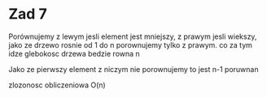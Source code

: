 # Zad 7

Porównujemy z lewym jesli element jest mniejszy, z prawym jesli wiekszy, jako ze drzewo rosnie od 1 do n porownujemy tylko z prawym. co za tym idze glebokosc drzewa bedzie rowna n

Jako ze pierwszy element z niczym nie porownujemy to jest n-1 poruwnan

zlozonosc obliczeniowa O(n)